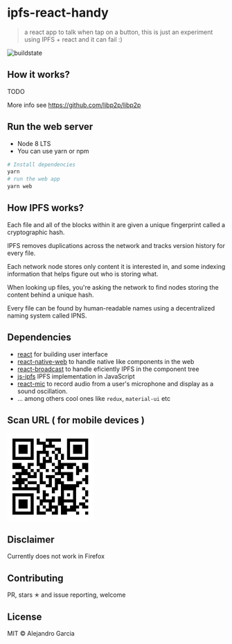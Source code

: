 # ipfs-react-handy

> a react app to talk when tap on a button, this is just an experiment using IPFS + react and it can fail :)

![buildstate](https://travis-ci.org/agrcrobles/ipfs-react-handy.svg?branch=master)

## How it works?

TODO

More info see https://github.com/libp2p/libp2p

## Run the web server

* Node 8 LTS
* You can use yarn or npm

```bash
# Install dependencies
yarn
# run the web app
yarn web
```

## How IPFS works?

Each file and all of the blocks within it are given a unique fingerprint called a cryptographic hash.

IPFS removes duplications across the network and tracks version history for every file.

Each network node stores only content it is interested in, and some indexing information that helps figure out who is storing what.

When looking up files, you're asking the network to find nodes storing the content behind a unique hash.

Every file can be found by human-readable names using a decentralized naming system called IPNS.

## Dependencies

* [react](https://reactjs.org/) for building user interface
* [react-native-web](https://github.com/necolas/react-native-web) to handle native like components in the web
* [react-broadcast](https://github.com/ReactTraining/react-broadcast) to handle eficiently IPFS in the component tree
* [js-ipfs](https://github.com/ipfs/js-ipfs) IPFS implementation in JavaScript
* [react-mic](https://github.com/hackingbeauty/react-mic) to record audio from a user's microphone and display as a sound oscillation.
* ... among others cool ones like `redux`, `material-ui` etc

## Scan URL ( for mobile devices )

![buildstate](https://github.com/agrcrobles/ipfs-react-handy/blob/master/assets/qr.png?raw=true
)

## Disclaimer

Currently does not work in Firefox 

## Contributing
PR, stars ✭ and issue reporting, welcome

## License

MIT © Alejandro Garcia
